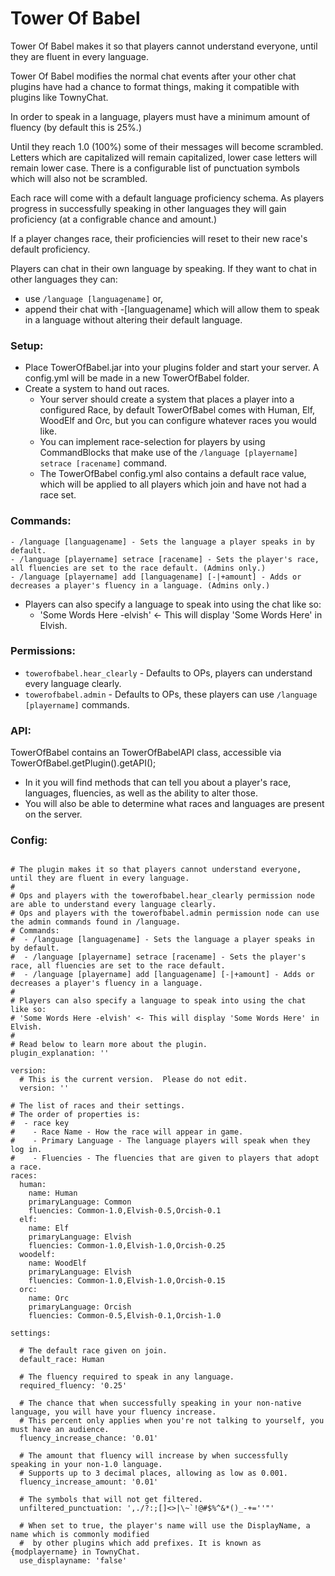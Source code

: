 # Tower Of Babel

Tower Of Babel makes it so that players cannot understand everyone, until they are fluent in every language.

Tower Of Babel modifies the normal chat events after your other chat plugins have had a chance to format things, making it compatible with plugins like TownyChat.

In order to speak in a language, players must have a minimum amount of fluency (by default this is 25%.)

Until they reach 1.0 (100%) some of their messages will become scrambled. Letters which are capitalized will remain capitalized, lower case letters will remain lower case. There is a configurable list of punctuation symbols which will also not be scrambled.

Each race will come with a default language proficiency schema. As players progress in successfully speaking in other languages they will gain proficiency (at a configrable chance and amount.)

If a player changes race, their proficiencies will reset to their new race's default proficiency.

Players can chat in their own language by speaking. If they want to chat in other languages they can:
- use `/language [languagename]` or,
- append their chat with -[languagename] which will allow them to speak in a language without altering their default language.


### Setup:

- Place TowerOfBabel.jar into your plugins folder and start your server. A config.yml will be made in a new TowerOfBabel folder.
- Create a system to hand out races.
  - Your server should create a system that places a player into a configured Race, by default TowerOfBabel comes with Human, Elf, WoodElf and Orc, but you can configure whatever races you would like.
  - You can implement race-selection for players by using CommandBlocks that make use of the `/language [playername] setrace [racename]` command.
  - The TowerOfBabel config.yml also contains a default race value, which will be applied to all players which join and have not had a race set.

### Commands:
```
- /language [languagename] - Sets the language a player speaks in by default.
- /language [playername] setrace [racename] - Sets the player's race, all fluencies are set to the race default. (Admins only.)
- /language [playername] add [languagename] [-|+amount] - Adds or decreases a player's fluency in a language. (Admins only.)
```
- Players can also specify a language to speak into using the chat like so:
  - 'Some Words Here -elvish' <- This will display 'Some Words Here' in Elvish.

### Permissions:

- `towerofbabel.hear_clearly` - Defaults to OPs, players can understand every language clearly.
- `towerofbabel.admin` - Defaults to OPs, these players can use `/language [playername]` commands.

### API:
TowerOfBabel contains an TowerOfBabelAPI class, accessible via TowerOfBabel.getPlugin().getAPI();
- In it you will find methods that can tell you about a player's race, languages, fluencies, as well as the ability to alter those.
- You will also be able to determine what races and languages are present on the server.

### Config:
```
  
# The plugin makes it so that players cannot understand everyone, until they are fluent in every language.
#
# Ops and players with the towerofbabel.hear_clearly permission node are able to understand every language clearly.
# Ops and players with the towerofbabel.admin permission node can use the admin commands found in /language.
# Commands:
#  - /language [languagename] - Sets the language a player speaks in by default.
#  - /language [playername] setrace [racename] - Sets the player's race, all fluencies are set to the race default.
#  - /language [playername] add [languagename] [-|+amount] - Adds or decreases a player's fluency in a language.
#
# Players can also specify a language to speak into using the chat like so:
# 'Some Words Here -elvish' <- This will display 'Some Words Here' in Elvish.
#
# Read below to learn more about the plugin.
plugin_explanation: ''
  
version:
  # This is the current version.  Please do not edit.
  version: ''
  
# The list of races and their settings.
# The order of properties is:
#  - race key
#    - Race Name - How the race will appear in game.
#    - Primary Language - The language players will speak when they log in.
#    - Fluencies - The fluencies that are given to players that adopt a race.
races:
  human:
    name: Human
    primaryLanguage: Common
    fluencies: Common-1.0,Elvish-0.5,Orcish-0.1
  elf:
    name: Elf
    primaryLanguage: Elvish
    fluencies: Common-1.0,Elvish-1.0,Orcish-0.25
  woodelf:
    name: WoodElf
    primaryLanguage: Elvish
    fluencies: Common-1.0,Elvish-1.0,Orcish-0.15
  orc:
    name: Orc
    primaryLanguage: Orcish
    fluencies: Common-0.5,Elvish-0.1,Orcish-1.0
  
settings:
  
  # The default race given on join.
  default_race: Human
  
  # The fluency required to speak in any language.
  required_fluency: '0.25'
  
  # The chance that when successfully speaking in your non-native language, you will have your fluency increase.
  # This percent only applies when you're not talking to yourself, you must have an audience.
  fluency_increase_chance: '0.01'
  
  # The amount that fluency will increase by when successfully speaking in your non-1.0 language.
  # Supports up to 3 decimal places, allowing as low as 0.001.
  fluency_increase_amount: '0.01'
  
  # The symbols that will not get filtered.
  unfiltered_punctuation: ',./?:;[]<>|\~`!@#$%^&*()_-+=''"'
  
  # When set to true, the player's name will use the DisplayName, a name which is commonly modified
  #  by other plugins which add prefixes. It is known as {modplayername} in TownyChat.
  use_displayname: 'false'
```
